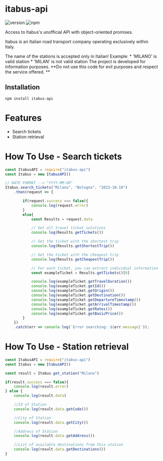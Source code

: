 
# itabus-api
![version](https://img.shields.io/npm/v/itabus-api "Version")
![npm](https://img.shields.io/npm/dt/itabus-api.svg "Total Downloads")

Access to Itabus's unofficial API with object-oriented promises.

Itabus is an Italian road transport company operating exclusively within Italy.

The name of the stations is accepted only in Italian! 
Example: 
        * 'MILANO' is valid station
        * 'MILAN' is not valid station
The project is developed for information purposes. 
**Do not use this code for evil purposes and respect the service offered. **

## Installation 
```
npm install itabus-api
```

# Features
* Search tickets
* Station retrieval


# How To Use - Search tickets
```js
const ItabusAPI = require("itabus-api")
const Itabus = new ItabusAPI()

// DATE FORMAT --> "YYYY-MM-DD"
Itabus.search_tickets("Milano", "Bologna", "2023-10-10")
    .then(request => {

        if(request.success === false){
            console.log(request.error)
        }
        else{
            const Results = request.data

            // Get all travel ticket solutions
            console.log(Results.getTickets())

            // Get the ticket with the shortest trip
            console.log(Results.getShortestTrip())

            // Get the ticket with the cheapest trip
            console.log(Results.getCheapestTrip())

            // For each ticket, you can extract individual information
            const exampleTicket = Results.getTickets()[0]

            console.log(exampleTicket.getTravelDuration())
            console.log(exampleTicket.getId())
            console.log(exampleTicket.getOrigin())
            console.log(exampleTicket.getDestination())
            console.log(exampleTicket.getDepartureTimestamp())
            console.log(exampleTicket.getArrivalTimestamp())
            console.log(exampleTicket.getRates())
            console.log(exampleTicket.getBasicPrice())
        }
    })
    .catch(err => console.log(`Error searching: ${err.message}`));

```

# How To Use - Station retrieval
```js
const ItabusAPI = require("itabus-api")
const Itabus = new ItabusAPI()

const result = Itabus.get_station("Milano")

if(result.success === false){
    console.log(result.error)
} else {
    console.log(result.data)

    //Id of Station
    console.log(result.data.getCode())

    //City of Station
    console.log(result.data.getCity())

    //Address of Station
    console.log(result.data.getAddress())

    //List of available destinations from this station
    console.log(result.data.getDestinations())
}
```
